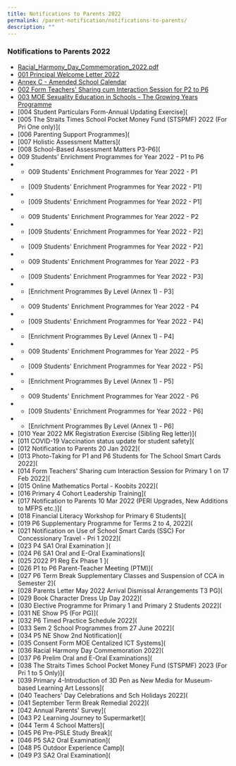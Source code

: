 ```yaml
---
title: Notifications to Parents 2022
permalink: /parent-notification/notifications-to-parents/
description: ""
---
```

### **Notifications to Parents 2022**

* [Racial\_Harmony\_Day\_Commemoration\_2022.pdf](/files/ntp1.pdf)
* [001 Principal Welcome Letter 2022](/files/ntp2.pdf)
* [Annex C - Amended School Calendar](/files/ntp3.pdf)
* [002 Form Teachers' Sharing cum Interaction Session for P2 to P6](/files/ntp4.pdf)
* [003 MOE Sexuality Education in Schools - The Growing Years Programme](/files/ntp5.pdf)
* [004 Student Particulars Form-Annual Updating Exercise](
* [005 The Straits Times School Pocket Money Fund (STSPMF) 2022 (For Pri One only)](
* [006 Parenting Support Programmes](
* [007 Holistic Assessment Matters](
* [008 School-Based Assessment Matters P3-P6](
* 009 Students' Enrichment Programmes for Year 2022 - P1 to P6
* * 009 Students' Enrichment Programmes for Year 2022 - P1
* - [009 Students' Enrichment Programmes for Year 2022 - P1]
* - [009 Students' Enrichment Programmes for Year 2022 - P1]
* * 009 Students' Enrichment Programmes for Year 2022 - P2
* - [009 Students' Enrichment Programmes for Year 2022 - P2]
* - [009 Students' Enrichment Programmes for Year 2022 - P2]
* * 009 Students' Enrichment Programmes for Year 2022 - P3
* - [009 Students' Enrichment Programmes for Year 2022 - P3]
* - [Enrichment Programmes By Level (Annex 1) - P3]
* * 009 Students' Enrichment Programmes for Year 2022 - P4
* - [009 Students' Enrichment Programmes for Year 2022 - P4]
* - [Enrichment Programmes By Level (Annex 1) - P4]
* * 009 Students' Enrichment Programmes for Year 2022 - P5
* - [009 Students' Enrichment Programmes for Year 2022 - P5]
* - [Enrichment Programmes By Level (Annex 1) - P5]
* * 009 Students' Enrichment Programmes for Year 2022 - P6 
* - [009 Students' Enrichment Programmes for Year 2022 - P6]
* - [Enrichment Programmes By Level (Annex 1) - P6]
* [010 Year 2022 MK Registration Exercise (Sibling Reg letter)](
* [011 COVID-19 Vaccination status update for student safety](
* [012 Notification to Parents 20 Jan 2022](
* [013 Photo-Taking for P1 and P6 Students for The School Smart Cards 2022](
* [014 Form Teachers' Sharing cum Interaction Session for Primary 1 on 17 Feb 2022](
* [015 Online Mathematics Portal - Koobits 2022](
* [016 Primary 4 Cohort Leadership Training](
* [017 Notification to Parents 10 Mar 2022 (PERI Upgrades, New Additions to MFPS etc.)](
* [018 Financial Literacy Workshop for Primary 6 Students](
* [019 P6 Supplementary Programme for Terms 2 to 4, 2022](
* [021 Notification on Use of School Smart Cards (SSC) For Concessionary Travel - Pri 1 2022](
* [023 P4 SA1 Oral Examination ](
* [024 P6 SA1 Oral and E-Oral Examinations](
* [025 2022 P1 Reg Ex Phase 1 ](
* [026 P1 to P6 Parent-Teacher Meeting (PTM)](
* [027 P6 Term Break Supplementary Classes and Suspension of CCA in Semester 2](
* [028 Parents Letter May 2022 Arrival Dismissal Arrangements T3 PG](
* [029 Book Character Dress Up Day 2022](
* [030 Elective Programme for Primary 1 and Primary 2 Students 2022](
* [031 NE Show P5 (For PG)](
* [032 P6 Timed Practice Schedule 2022](
* [033 Sem 2 School Programmes from 27 June 2022](
* [034 P5 NE Show 2nd Notification](
* [035 Consent Form MOE Centalized ICT Systems](
* [036 Racial Harmony Day Commemoration 2022](
* [037 P6 Prelim Oral and E-Oral Examinations](
* [038 The Straits Times School Pocket Money Fund (STSPMF) 2023 (For Pri 1 to 5 Only)](
* [039 Primary 4-Introduction of 3D Pen as New Media for Museum-based Learning Art Lessons](
* [040 Teachers' Day Celebrations and Sch Holidays 2022](
* [041 September Term Break Remedial 2022](
* [042 Annual Parents' Survey](
* [043 P2 Learning Journey to Supermarket](
* [044 Term 4 School Matters](
* [045 P6 Pre-PSLE Study Break](
* [046 P5 SA2 Oral Examination](
* [048 P5 Outdoor Experience Camp](
* [049 P3 SA2 Oral Examination](